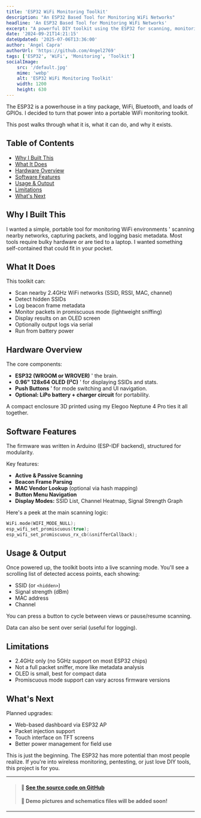```yaml
---
title: 'ESP32 WiFi Monitoring Toolkit'
description: "An ESP32 Based Tool for Monitoring WiFi Networks"
headline: 'An ESP32 Based Tool for Monitoring WiFi Networks'
excerpt: "A powerful DIY toolkit using the ESP32 for scanning, monitoring, and analyzing WiFi networks, all from a tiny board."
date: '2024-09-21T14:21:15'
dateUpdated: '2025-07-06T13:36:00'
author: 'Angel Capra'
authorUrl: 'https://github.com/4ngel2769'
tags: ['ESP32', 'WiFi', 'Monitoring', 'Toolkit']
socialImage:
    src: '/default.jpg'
    mime: 'webp'
    alt: 'ESP32 WiFi Monitoring Toolkit'
    width: 1200
    height: 630
---
```


The ESP32 is a powerhouse in a tiny package, WiFi, Bluetooth, and loads of GPIOs. I decided to turn that power into a portable WiFi monitoring toolkit.

This post walks through what it is, what it can do, and why it exists.

## Table of Contents

- [Why I Built This](#why-i-built-this)
- [What It Does](#what-it-does)
- [Hardware Overview](#hardware-overview)
- [Software Features](#software-features)
- [Usage & Output](#usage--output)
- [Limitations](#limitations)
- [What's Next](#whats-next)

## Why I Built This

I wanted a simple, portable tool for monitoring WiFi environments ' scanning nearby networks, capturing packets, and logging basic metadata. Most tools require bulky hardware or are tied to a laptop. I wanted something self-contained that could fit in your pocket.

## What It Does

This toolkit can:

- Scan nearby 2.4GHz WiFi networks (SSID, RSSI, MAC, channel)
- Detect hidden SSIDs
- Log beacon frame metadata
- Monitor packets in promiscuous mode (lightweight sniffing)
- Display results on an OLED screen
- Optionally output logs via serial
- Run from battery power

## Hardware Overview

The core components:

- **ESP32 (WROOM or WROVER)** ' the brain.
- **0.96" 128x64 OLED (I²C)** ' for displaying SSIDs and stats.
- **Push Buttons** ' for mode switching and UI navigation.
- **Optional: LiPo battery + charger circuit** for portability.

A compact enclosure 3D printed using my Elegoo Neptune 4 Pro ties it all together.

## Software Features

The firmware was written in Arduino (ESP-IDF backend), structured for modularity.

Key features:

- **Active & Passive Scanning**
- **Beacon Frame Parsing**
- **MAC Vendor Lookup** (optional via hash mapping)
- **Button Menu Navigation**
- **Display Modes:** SSID List, Channel Heatmap, Signal Strength Graph

Here's a peek at the main scanning logic:

```cpp
WiFi.mode(WIFI_MODE_NULL);
esp_wifi_set_promiscuous(true);
esp_wifi_set_promiscuous_rx_cb(&snifferCallback);
````

## Usage & Output

Once powered up, the toolkit boots into a live scanning mode. You'll see a scrolling list of detected access points, each showing:

* SSID (or `<hidden>`)
* Signal strength (dBm)
* MAC address
* Channel

You can press a button to cycle between views or pause/resume scanning.

Data can also be sent over serial (useful for logging).

## Limitations

* 2.4GHz only (no 5GHz support on most ESP32 chips)
* Not a full packet sniffer, more like metadata analysis
* OLED is small, best for compact data
* Promiscuous mode support can vary across firmware versions

## What's Next

Planned upgrades:

* Web-based dashboard via ESP32 AP
* Packet injection support
* Touch interface on TFT screens
* Better power management for field use

This is just the beginning. The ESP32 has more potential than most people realize. If you're into wireless monitoring, pentesting, or just love DIY tools, this project is for you.

---

> #### 🔧 [See the source code on GitHub](https:\/\/github.com/4ngel2769)
> #### 📸 Demo pictures and schematics files will be added soon!
---